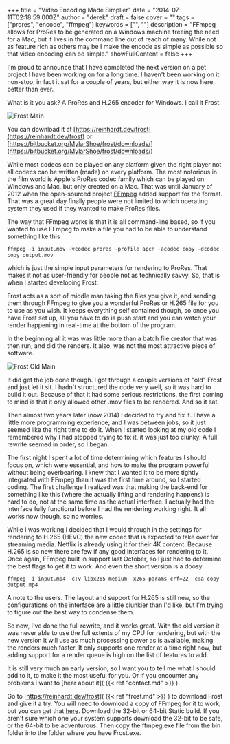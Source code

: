 +++
title = "Video Encoding Made Simplier"
date = "2014-07-11T02:18:59.000Z"
author = "derek"
draft = false
cover = ""
tags = ["prores", "encode", "ffmpeg"]
keywords = ["", ""]
description = "FFmpeg allows for ProRes to be generated on a Windows machine freeing the need for a Mac, but it lives in the command line out of reach of many. While not as feature rich as others may be I make the encode as simple as possible so that video encoding can be simple."
showFullContent = false
+++

I'm proud to announce that I have completed the next version on a pet project I have been working on for a long time. I haven't been working on it non-stop, in fact it sat for a couple of years, but either way it is now here, better than ever.

What is it you ask? A ProRes and H.265 encoder for Windows. I call it Frost.

![Frost Main](/images/frost_new.png)

You can download it at [https://reinhardt.dev/frost](https://reinhardt.dev/frost) or [https://bitbucket.org/MylarShoe/frost/downloads/](https://bitbucket.org/MylarShoe/frost/downloads/)

While most codecs can be played on any platform given the right player not all codecs can be written (made) on every platform. The most notorious in the film world is Apple's ProRes codec family which can be played on Windows and Mac, but only created on a Mac. That was until January of 2012 when the open-sourced project [FFmpeg](http://ffmpeg.org) added support for the format. That was a great day finally people were not limited to which operating system they used if they wanted to make ProRes files. 

The way that FFmpeg works is that it is all command-line based, so if you wanted to use FFmpeg to make a file you had to be able to understand something like this
```
ffmpeg -i input.mov -vcodec prores -profile apcn -acodec copy -dcodec copy output.mov
```
which is just the simple input parameters for rendering to ProRes. That makes it not as user-friendly for people not as technically savvy. So, that is when I started developing Frost.

Frost acts as a sort of middle man taking the files you give it, and sending them through FFmpeg to give you a wonderful ProRes or H.265 file for you to use as you wish. It keeps everything self contained though, so once you have Frost set up, all you have to do is push start and you can watch your render happening in real-time at the bottom of the program.

In the beginning all it was was little more than a batch file creator that was then run, and did the renders. It also, was not the most attractive piece of software.

![Frost Old Main](/images/frost_old.png)

It did get the job done though. I got through a couple versions of "old" Frost and just let it sit. I hadn't structured the code very well, so it was hard to build it out. Because of that it had some serious restrictions, the first coming to mind is that it only allowed other .mov files to be rendered. And so it sat.

Then almost two years later (now 2014) I decided to try and fix it. I have a little more programming experience, and I was between jobs, so it just seemed like the right time to do it. When I started looking at my old code I remembered why I had stopped trying to fix it, it was just too clunky. A full rewrite seemed in order, so I began.

The first night I spent a lot of time determining which features I should focus on, which were essential, and how to make the program powerful without being overbearing. I knew that I wanted it to be more tightly integrated with FFmpeg than it was the first time around, so I started coding. The first challenge I realized was that making the back-end for something like this (where the actually lifting and rendering happens) is hard to do, not at the same time as the actual interface. I actually had the interface fully functional before I had the rendering working right. It all works now though, so no worries.

While I was working I decided that I would through in the settings for rendering to H.265 (HEVC) the new codec that is expected to take over for streaming media. Netflix is already using it for their 4K content. Because H.265 is so new there are few if any good interfaces for rendering to it. Once again, FFmpeg built in support last October, so I just had to determine the best flags to get it to work. And even the short version is a doosy.

```
ffmpeg -i input.mp4 -c:v libx265 medium -x265-params crf=22 -c:a copy output.mp4
```

A note to the users. The layout and support for H.265 is still new, so the configurations on the interface are a little clunkier than I'd like, but I'm trying to figure out the best way to condense them.

So now, I've done the full rewrite, and it works great. With the old version it was never able to use the full extents of my CPU for rendering, but with the new version it will use as much processing power as is available, making the renders much faster. It only supports one render at a time right now, but adding support for a render queue is high on the list of features to add.

It is still very much an early version, so I want you to tell me what I should add to it, to make it the most useful for you. Or if you encounter any problems I want to [hear about it]( {{< ref "contact.md" >}} ).

Go to [https://reinhardt.dev/frost]( {{< ref "frost.md" >}} ) to download Frost and give it a try. You will need to download a copy of FFmpeg for it to work, but you can get that [here](http://ffmpeg.zeranoe.com/builds). Download the 32-bit or 64-bit Static build. If you aren't sure which one your system supports download the 32-bit to be safe, or the 64-bit to be adventurous. Then copy the ffmpeg.exe file from the bin folder into the folder where you have Frost.exe.